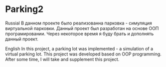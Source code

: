 # Parking2
Russial
В данном проекте было реализованна парковка - симуляция виртуальной парковки.
Данный проект был разработан на основе ООП програмировании.
Через некоторое время я буду брать и дополнять данный проект.


English
In this project, a parking lot was implemented - a simulation of a virtual parking lot.
This project was developed based on OOP programming.
After some time, I will take and supplement this project.
